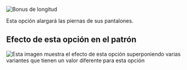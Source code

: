 ![Bonus de longitud](lengthbonus.svg)

Esta opción alargará las piernas de sus pantalones.

## Efecto de esta opción en el patrón

![Esta imagen muestra el efecto de esta opción superponiendo varias variantes que tienen un valor diferente para esta opción](theo_lengthbonus_sample.svg "Efecto de esta opción en el patrón")
